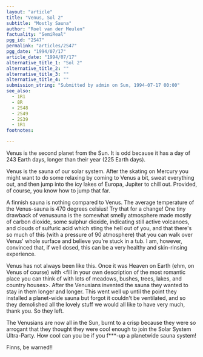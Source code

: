 ```yaml
---
layout: "article"
title: "Venus, Sol 2"
subtitle: "Mostly Sauna"
author: "Roel van der Meulen"
factuality: "SemiReal"
pgg_id: "2S47"
permalink: "articles/2S47"
pgg_date: "1994/07/17"
article_date: "1994/07/17"
alternative_title_1: "Sol 2"
alternative_title_2: ""
alternative_title_3: ""
alternative_title_4: ""
submission_string: "Submitted by admin on Sun, 1994-07-17 00:00"
see_also:
  - 1R1
  - 8R
  - 2S48
  - 2S49
  - 2S39
  - 1R1
footnotes: 

---
```

<div>
<p>Venus is the second planet from the Sun. It is odd because it has a day of 243 Earth days, longer than their year (225 Earth days).</p>
<p>Venus is the sauna of our solar system. After the skating on Mercury you might want to do some relaxing by coming to Venus a bit, sweat everything out, and then jump into the icy lakes of Europa, Jupiter to chill out. Provided, of course, you know how to jump that far.</p>
<p>A finnish sauna is nothing compared to Venus. The average temperature of the Venus-sauna is 470 degrees celsius! Try that for a change! One tiny drawback of venusauna is the somewhat smelly atmosphere made mostly of carbon dioxide, some sulphur dioxide, indicating still active volcanoes, and clouds of sulfuric acid which sting the hell out of you, and that there's so much of this (with a pressure of 90 atmosphere) that you can walk over Venus' whole surface and believe you're stuck in a tub. I am, however, convinced that, if well dosed, this can be a very healthy and skin-rinsing experience.</p>
<p>Venus has not always been like this. Once it was Heaven on Earth (ehm, on Venus of course) with &lt;fill in your own description of the most romantic place you can think of with lots of meadows, bushes, trees, lakes, and country houses&gt;. After the Venusians invented the sauna they wanted to stay in them longer and longer. This went well up until the point they installed a planet-wide sauna but forgot it couldn't be ventilated, and so they demolished all the lovely stuff we would all like to have very much, thank you. So they left.</p>
<p>The Venusians are now all in the Sun, burnt to a crisp because they were so arrogant that they thought they were cool enough to join the Solar System Ultra-Party. How cool can you be if you f***-up a planetwide sauna system!</p>
<p>Finns, be warned!!</p>
</div>
